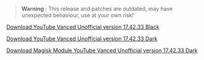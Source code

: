 > **Warning** : This release and patches are outdated, may have unexpected behaviour, use at your own risk!


[Download YouTube Vanced Unofficial version 17.42.33 Black](https://github.com/cuynu/ytvanced/releases/download/17.42.33/YouTube.Vanced.v17.42.33_Black_Universal.apk)

[Download YouTube Vanced Unofficial version 17.42.33 Dark](https://github.com/cuynu/ytvanced/releases/download/17.42.33/YouTube.Vanced.v17.42.33_Dark_Universal.apk)

[Download Magisk Module YouTube Vanced Unofficial version 17.42.33 Dark](https://github.com/cuynu/ytvanced/releases/download/17.42.33/YouTube.Vanced_v17.42.33_Dark_MagiskModules.zip)
